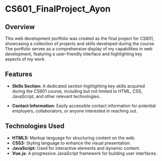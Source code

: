 # CS601_FinalProject_Ayon

## Overview

This web development portfolio was created as the final project for CS601, showcasing a collection of projects and skills developed during the course. The portfolio serves as a comprehensive display of my capabilities in web development, featuring a user-friendly interface and highlighting key aspects of my work.

## Features

- **Skills Section:** A dedicated section highlighting key skills acquired during the CS601 course, including but not limited to HTML, CSS, JavaScript, and other relevant technologies.

- **Contact Information:** Easily accessible contact information for potential employers, collaborators, or anyone interested in reaching out.

## Technologies Used

- **HTML5:** Markup language for structuring content on the web.
- **CSS3:** Styling language to enhance the visual presentation.
- **JavaScript:** Used for interactive elements and dynamic content.
- **Vue.js:** A progressive JavaScript framework for building user interfaces.
